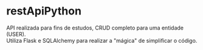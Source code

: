 # restApiPython

API realizada para fins de estudos, CRUD completo para uma entidade (USER).  
Utiliza Flask e SQLAlchemy para realizar a "mágica" de simplificar o código.  
